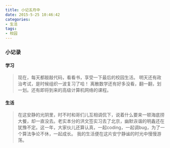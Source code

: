 ```yaml
---
title: 小记五月中
date: 2015-5-25 10:46:42
categories:
- 生活
tags:
- 校园
---
```

### 小记录

#### 学习
>现在，每天都敲敲代码，看看书，享受一下最后的校园生活。
明天还有政治考试，是时候组织一波复习了哈！
离散数学还有好多没看，翻一翻，划一划。还有即将到来的高级计算机网络的课程。

#### 生活
>在这安静的光阴里，时不时和哥们儿互相调侃下，说着什么要来一顿海底捞大餐，却一直没去。老实本分的洪文签实习去了北京，幽默诙谐的明鑫还在犹豫不定。这一年，大家伙儿还算认真，一起coding，一起调bug，为了一个算法争论不休，一起成长。
我的生活便在这片安宁静谧的时光中慢慢游荡。